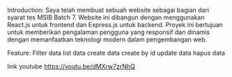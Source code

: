 Introduction:
Saya telah membuat sebuah website sebagai bagian dari syarat tes MSIB Batch 7. Website ini dibangun dengan menggunakan React.js untuk frontend dan Express.js untuk backend. Proyek ini bertujuan untuk memberikan pengalaman pengguna yang responsif dan dinamis dengan memanfaatkan teknologi modern dalam pengembangan web.

Feature:
Filter data 
list data 
create data 
create by id 
update data 
hapus data 

link youtube 
https://youtu.be/dMXrw7zrNhQ
